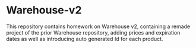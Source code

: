 # Warehouse-v2
This repository contains homework on Warehouse v2, containing a remade project of the prior Warehouse repository, adding prices and expiration dates as well as introducing auto generated Id for each product.
